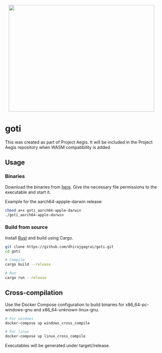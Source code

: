 <div align="center" width="100%">
  <img src="https://github.com/dhirajgagrai/goti/assets/22605432/53ab63fc-66ba-4e18-9159-f77025e360ce" width="480" height="352" />
</div>

# goti
This was created as part of Project Aegis. It will be included in the Project Aegis repository when WASM compatibility is added.

## Usage

### Binaries
Download the binaries from [here](https://github.com/dhirajgagrai/goti/releases).
Give the necessary file permissions to the executable and start it.

Example for the aarch64-appple-darwin release:
```bash
chmod a+x goti_aarch64-apple-darwin
./goti_aarch64-apple-darwin
```

### Build from source
Install [Rust](https://www.rust-lang.org/tools/install) and build using Cargo.
```bash
git clone https://github.com/dhirajgagrai/goti.git
cd goti

# Compile
cargo build --release

# Run
cargo run --release
```

## Cross-compilation
Use the Docker Compose configuration to build binaries for x86_64-pc-windows-gnu and x86_64-unknown-linux-gnu.
```bash
# For windows
docker-compose up windows_cross_compile

# For linux
docker-compose up linux_cross_compile
```

Executables will be generated under target/<architecture>/release.
